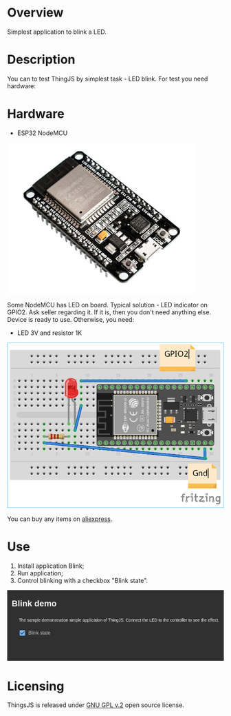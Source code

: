 # Overview
Simplest application to blink a LED.

# Description

You can to test ThingJS by simplest task - LED blink. For test you need hardware: 

# Hardware

* ESP32 NodeMCU
 
![NodeMCU ESP32](../images/esp32devboard.png)

Some NodeMCU has LED on board. Typical solution - LED indicator on GPIO2. 
Ask seller regarding it. If it is, then you don't need anything else. Device is ready to use. 
Otherwise, you need:

* LED 3V and resistor 1K

![Blink board](../images/blink_board.png)

You can buy any items on [aliexpress](https://aliexpress.ru/wholesale?catId=0&initiative_id=SB_20200922095325&SearchText=ESP32+Nodemcu).

# Use
1. Install application Blink;
2. Run application;
3. Control blinking with a checkbox "Blink state".

![Blink application](../images/blink_app.png)
 

# Licensing
ThingsJS is released under
[GNU GPL v.2](http://www.gnu.org/licenses/old-licenses/gpl-2.0.html)
open source license.
